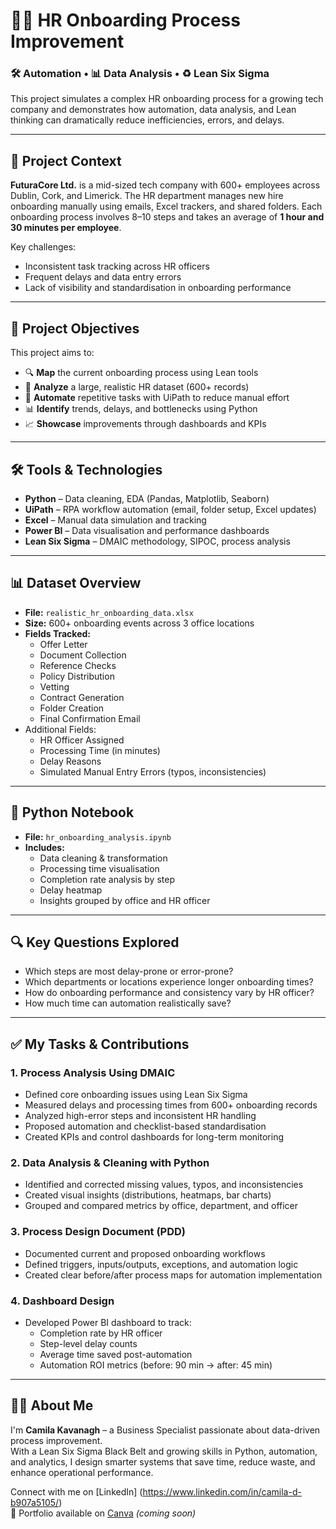 # 🧑‍💼 HR Onboarding Process Improvement  
### 🛠 Automation • 📊 Data Analysis • ♻️ Lean Six Sigma

This project simulates a complex HR onboarding process for a growing tech company and demonstrates how automation, data analysis, and Lean thinking can dramatically reduce inefficiencies, errors, and delays.

---

## 🏢 Project Context

**FuturaCore Ltd.** is a mid-sized tech company with 600+ employees across Dublin, Cork, and Limerick. The HR department manages new hire onboarding manually using emails, Excel trackers, and shared folders. Each onboarding process involves 8–10 steps and takes an average of **1 hour and 30 minutes per employee**.

Key challenges:
- Inconsistent task tracking across HR officers  
- Frequent delays and data entry errors  
- Lack of visibility and standardisation in onboarding performance

---

## 🎯 Project Objectives

This project aims to:
- 🔍 **Map** the current onboarding process using Lean tools  
- 🧠 **Analyze** a large, realistic HR dataset (600+ records)  
- 🤖 **Automate** repetitive tasks with UiPath to reduce manual effort  
- 📊 **Identify** trends, delays, and bottlenecks using Python  
- 📈 **Showcase** improvements through dashboards and KPIs  

---

## 🛠 Tools & Technologies

- **Python** – Data cleaning, EDA (Pandas, Matplotlib, Seaborn)  
- **UiPath** – RPA workflow automation (email, folder setup, Excel updates)  
- **Excel** – Manual data simulation and tracking  
- **Power BI** – Data visualisation and performance dashboards  
- **Lean Six Sigma** – DMAIC methodology, SIPOC, process analysis  

---

## 📊 Dataset Overview

- **File:** `realistic_hr_onboarding_data.xlsx`  
- **Size:** 600+ onboarding events across 3 office locations  
- **Fields Tracked:**
  - Offer Letter  
  - Document Collection  
  - Reference Checks  
  - Policy Distribution  
  - Vetting  
  - Contract Generation  
  - Folder Creation  
  - Final Confirmation Email  
- Additional Fields:
  - HR Officer Assigned  
  - Processing Time (in minutes)  
  - Delay Reasons  
  - Simulated Manual Entry Errors (typos, inconsistencies)

---

## 🧪 Python Notebook

- **File:** `hr_onboarding_analysis.ipynb`  
- **Includes:**
  - Data cleaning & transformation  
  - Processing time visualisation  
  - Completion rate analysis by step  
  - Delay heatmap  
  - Insights grouped by office and HR officer  

---

## 🔍 Key Questions Explored

- Which steps are most delay-prone or error-prone?  
- Which departments or locations experience longer onboarding times?  
- How do onboarding performance and consistency vary by HR officer?  
- How much time can automation realistically save?

---

## ✅ My Tasks & Contributions

### 1. Process Analysis Using DMAIC  
- Defined core onboarding issues using Lean Six Sigma  
- Measured delays and processing times from 600+ onboarding records  
- Analyzed high-error steps and inconsistent HR handling  
- Proposed automation and checklist-based standardisation  
- Created KPIs and control dashboards for long-term monitoring  

### 2. Data Analysis & Cleaning with Python  
- Identified and corrected missing values, typos, and inconsistencies  
- Created visual insights (distributions, heatmaps, bar charts)  
- Grouped and compared metrics by office, department, and officer  

### 3. Process Design Document (PDD)  
- Documented current and proposed onboarding workflows  
- Defined triggers, inputs/outputs, exceptions, and automation logic  
- Created clear before/after process maps for automation implementation  

### 4. Dashboard Design  
- Developed Power BI dashboard to track:
  - Completion rate by HR officer  
  - Step-level delay counts  
  - Average time saved post-automation  
  - Automation ROI metrics (before: 90 min → after: 45 min)

---

## 🙋‍♀️ About Me

I'm **Camila Kavanagh** – a Business Specialist passionate about data-driven process improvement.  
With a Lean Six Sigma Black Belt and growing skills in Python, automation, and analytics, I design smarter systems that save time, reduce waste, and enhance operational performance.

Connect with me on [LinkedIn] (https://www.linkedin.com/in/camila-d-b907a5105/)  
💼 Portfolio available on [Canva](#) *(coming soon)*  

